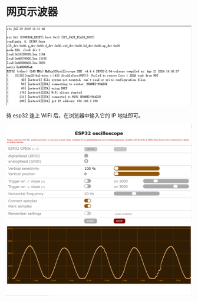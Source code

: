 # 网页示波器

![demo](.assest/README/demo.png)

待 esp32 连上 WiFi 后，在浏览器中输入它的 IP 地址即可。

![webosc](.assest/README/webosc.png)